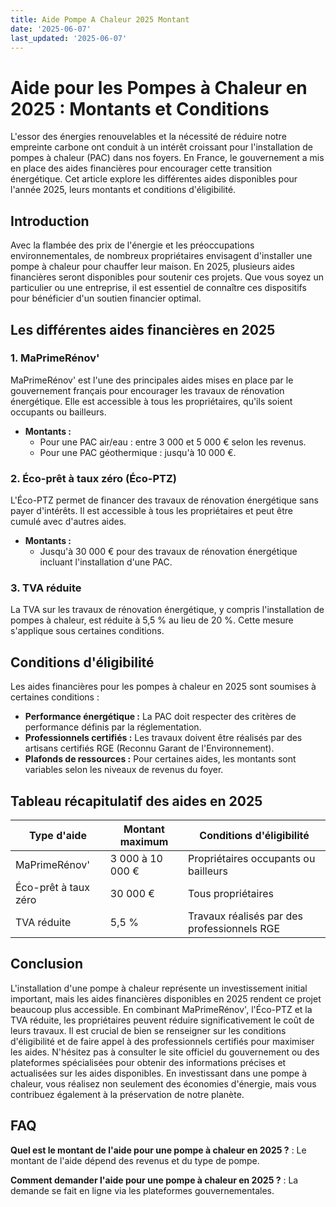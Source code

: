 ```yaml
---
title: Aide Pompe A Chaleur 2025 Montant
date: '2025-06-07'
last_updated: '2025-06-07'
---
```


# Aide pour les Pompes à Chaleur en 2025 : Montants et Conditions

L'essor des énergies renouvelables et la nécessité de réduire notre empreinte carbone ont conduit à un intérêt croissant pour l'installation de pompes à chaleur (PAC) dans nos foyers. En France, le gouvernement a mis en place des aides financières pour encourager cette transition énergétique. Cet article explore les différentes aides disponibles pour l'année 2025, leurs montants et conditions d'éligibilité.

## Introduction

Avec la flambée des prix de l'énergie et les préoccupations environnementales, de nombreux propriétaires envisagent d'installer une pompe à chaleur pour chauffer leur maison. En 2025, plusieurs aides financières seront disponibles pour soutenir ces projets. Que vous soyez un particulier ou une entreprise, il est essentiel de connaître ces dispositifs pour bénéficier d'un soutien financier optimal.

## Les différentes aides financières en 2025

### 1. MaPrimeRénov'

MaPrimeRénov' est l'une des principales aides mises en place par le gouvernement français pour encourager les travaux de rénovation énergétique. Elle est accessible à tous les propriétaires, qu'ils soient occupants ou bailleurs.

- **Montants :**
  - Pour une PAC air/eau : entre 3 000 et 5 000 € selon les revenus.
  - Pour une PAC géothermique : jusqu'à 10 000 €.

### 2. Éco-prêt à taux zéro (Éco-PTZ)

L'Éco-PTZ permet de financer des travaux de rénovation énergétique sans payer d'intérêts. Il est accessible à tous les propriétaires et peut être cumulé avec d'autres aides.

- **Montants :** 
  - Jusqu'à 30 000 € pour des travaux de rénovation énergétique incluant l'installation d'une PAC.

### 3. TVA réduite

La TVA sur les travaux de rénovation énergétique, y compris l'installation de pompes à chaleur, est réduite à 5,5 % au lieu de 20 %. Cette mesure s'applique sous certaines conditions.

## Conditions d'éligibilité

Les aides financières pour les pompes à chaleur en 2025 sont soumises à certaines conditions :

- **Performance énergétique :** La PAC doit respecter des critères de performance définis par la réglementation.
- **Professionnels certifiés :** Les travaux doivent être réalisés par des artisans certifiés RGE (Reconnu Garant de l'Environnement).
- **Plafonds de ressources :** Pour certaines aides, les montants sont variables selon les niveaux de revenus du foyer.

## Tableau récapitulatif des aides en 2025

| Type d'aide              | Montant maximum   | Conditions d'éligibilité                 |
|-------------------------|------------------|------------------------------------------|
| MaPrimeRénov'           | 3 000 à 10 000 € | Propriétaires occupants ou bailleurs     |
| Éco-prêt à taux zéro    | 30 000 €         | Tous propriétaires                       |
| TVA réduite              | 5,5 %            | Travaux réalisés par des professionnels RGE |

## Conclusion

L'installation d'une pompe à chaleur représente un investissement initial important, mais les aides financières disponibles en 2025 rendent ce projet beaucoup plus accessible. En combinant MaPrimeRénov', l'Éco-PTZ et la TVA réduite, les propriétaires peuvent réduire significativement le coût de leurs travaux. Il est crucial de bien se renseigner sur les conditions d'éligibilité et de faire appel à des professionnels certifiés pour maximiser les aides. N'hésitez pas à consulter le site officiel du gouvernement ou des plateformes spécialisées pour obtenir des informations précises et actualisées sur les aides disponibles. En investissant dans une pompe à chaleur, vous réalisez non seulement des économies d'énergie, mais vous contribuez également à la préservation de notre planète.

## FAQ
**Quel est le montant de l'aide pour une pompe à chaleur en 2025 ?**
: Le montant de l'aide dépend des revenus et du type de pompe.

**Comment demander l'aide pour une pompe à chaleur en 2025 ?**
: La demande se fait en ligne via les plateformes gouvernementales.

<script type="application/ld+json">
{
  "@context": "https://schema.org",
  "@type": "FAQPage",
  "mainEntity": [
    {
      "@type": "Question",
      "name": "Quel est le montant de l'aide pour une pompe à chaleur en 2025 ?",
      "acceptedAnswer": {
        "@type": "Answer",
        "text": "Le montant de l'aide dépend des revenus et du type de pompe."
      }
    },
    {
      "@type": "Question",
      "name": "Comment demander l'aide pour une pompe à chaleur en 2025 ?",
      "acceptedAnswer": {
        "@type": "Answer",
        "text": "La demande se fait en ligne via les plateformes gouvernementales."
      }
    }
  ]
}
</script>